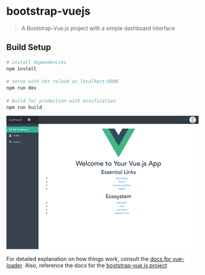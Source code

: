 # bootstrap-vuejs

> A Bootstrap-Vue.js project with a simple dashboard interface

## Build Setup

``` bash
# install dependencies
npm install

# serve with hot reload at localhost:8080
npm run dev

# build for production with minification
npm run build
```

![Alt text](./screenshot.png?raw=true "Screenshot")

For detailed explanation on how things work, consult the [docs for vue-loader](http://vuejs.github.io/vue-loader).
Also, reference the docs for the [bootstrap-vue.js project](https://bootstrap-vue.js.org/)
